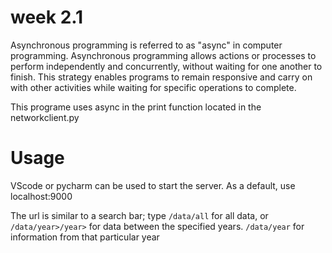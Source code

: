 # week 2.1

Asynchronous programming is referred to as "async" in computer programming. Asynchronous programming allows actions or processes to perform independently and concurrently, without waiting for one another to finish. This strategy enables programs to remain responsive and carry on with other activities while waiting for specific operations to complete.

This programe  uses async in the print function located in the networkclient.py

# Usage

VScode or pycharm can be used to start the server. 
As a default, use localhost:9000

The url is similar to a search bar;
 type `/data/all` for all data, or `/data/year>/year>` for data between the specified years. 
`/data/year` for information from that particular year






